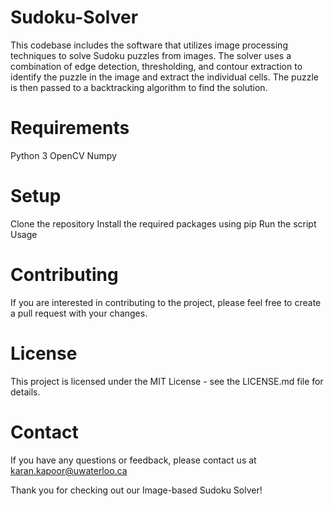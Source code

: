# Sudoku-Solver

This codebase includes the software that utilizes image processing techniques to solve Sudoku puzzles from images. The solver uses a combination of edge detection, thresholding, and contour extraction to identify the puzzle in the image and extract the individual cells. The puzzle is then passed to a backtracking algorithm to find the solution.

# Requirements
Python 3
OpenCV
Numpy

# Setup
Clone the repository
Install the required packages using pip
Run the script
Usage

# Contributing
If you are interested in contributing to the project, please feel free to create a pull request with your changes.

# License
This project is licensed under the MIT License - see the LICENSE.md file for details.

# Contact
If you have any questions or feedback, please contact us at karan.kapoor@uwaterloo.ca

Thank you for checking out our Image-based Sudoku Solver!
